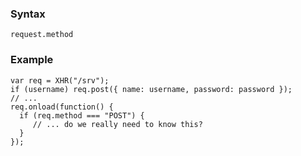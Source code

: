 ### Syntax ###

```
request.method
```

### Example ###

```
var req = XHR("/srv");
if (username) req.post({ name: username, password: password });
// ...
req.onload(function() {
  if (req.method === "POST") {
     // ... do we really need to know this?
  }
});
```